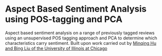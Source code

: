 # Aspect Based Sentiment Analysis using POS-tagging and PCA
Aspect based sentiment analysis on a range of previously tagged reviews using an unsupervised POS tagging approach and PCA to determine which characteristics carry sentiment.
Built upon work carried out by [Minqing Hu and Bing Liu of the University of Illinois at Chicago](https://www.cs.uic.edu/~liub/publications/aaai04-featureExtract.pdf)
